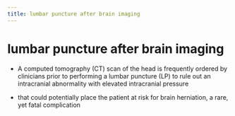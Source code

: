 ```yaml
---
title: lumbar puncture after brain imaging
---
```

# lumbar puncture after brain imaging

- A computed tomography (CT) scan of the head is frequently ordered by clinicians prior to performing a lumbar puncture (LP) to rule out an intracranial abnormality with elevated intracranial pressure

- that could potentially place the patient at risk for brain herniation, a rare, yet fatal complication
